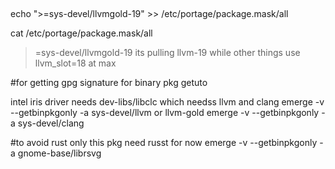 ##

 echo ">=sys-devel/llvmgold-19" >> /etc/portage/package.mask/all
 
cat /etc/portage/package.mask/all 
>=sys-devel/llvmgold-19
its pulling llvm-19 while other things use llvm_slot=18 at max

#for getting gpg signature for binary pkg
getuto

intel iris driver needs dev-libs/libclc  which needss llvm and clang
  emerge -v --getbinpkgonly -a sys-devel/llvm or  llvm-gold
  emerge -v --getbinpkgonly -a  sys-devel/clang

  #to avoid rust only this pkg need russt for now
  emerge -v --getbinpkgonly -a gnome-base/librsvg

  
